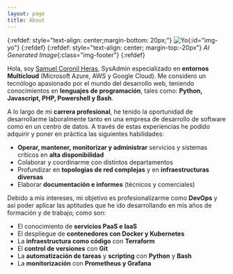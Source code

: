 ```yaml
---
layout: page
title: About
---
```


{:refdef: style="text-align: center;margin-bottom: 20px;"}
![Yo](../img/about/photo.jpeg){:id="img-yo"}
{:refdef}
{:refdef: style="text-align: center; margin-top:-20px"}
_AI Generated Image_{:class="img-footer"}
{:refdef}

Hola, soy [Samuel Coronil Heras](https://www.linkedin.com/in/samuel-coronil-heras-71875322b/), SysAdmin especializado en **entornos Multicloud** (Microsoft Azure, AWS y Google Cloud). Me considero un tecnólogo apasionado por el mundo del desarrollo web, teniendo conocimientos en **lenguajes de programación**, tales como: **Python, Javascript, PHP, Powershell y Bash**.

A lo largo de mi **carrera profesional**, he tenido la oportunidad de desarrollarme laboralmente tanto en una empresa de desarrollo de software como en un centro de datos. A través de estas experiencias he podido adquirir y poner en práctica las siguientes habilidades:

- **Operar, mantener, monitorizar y administrar** servicios y sistemas críticos en **alta disponibilidad**
- Colaborar y coordinarme con distintos departamentos
- Profundizar en **topologias de red complejas** y en **infraestructuras diversas**
- Elaborar **documentación e informes** (técnicos y comerciales)

Debido a mis intereses, mi objetivo es profesionalizarme como **DevOps** y así poder aplicar las aptitudes que he ido desarrollando en mis años de formación y de trabajo; como son:

- El conocimiento de **servicios PaaS e IaaS**
- El despliegue de **contenedores con Docker y Kubernetes**
- La **infraestructura como código** con **Terraform**
- El **control de versiones** con **Git**
- La **automatización de tareas** y **scripting** con **Python** y **Bash**
- La **monitorización** con **Prometheus y Grafana**

